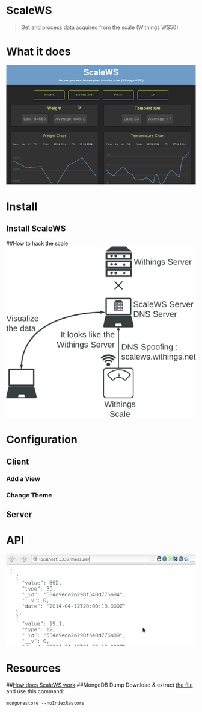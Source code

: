 ScaleWS
=======

> Get and process data acquired from the scale (Withings WS50)

# What it does

![Demo GIF](https://raw.githubusercontent.com/Fedonono/ScaleWS/master/doc/demo.gif)

# Install

## Install ScaleWS
##How to hack the scale
![ScaleWS Hack](https://raw.githubusercontent.com/Fedonono/ScaleWS/master/doc/scalews_dns_schema.png)

# Configuration

## Client
### Add a View
### Change Theme

## Server

# API

![DemoAPI GIF](https://raw.githubusercontent.com/Fedonono/ScaleWS/master/doc/demo_api.gif)

# Resources

##[How does ScaleWS work](https://github.com/Fedonono/ScaleWS/blob/master/doc/README.md#how-does-ScaleWS-work)
##MongoDB Dump
Download & extract [the file](https://raw.githubusercontent.com/Fedonono/ScaleWS/master/doc/resources/dump_scalews_dev.zip) and use this command:
```
mongorestore --noIndexRestore
```
